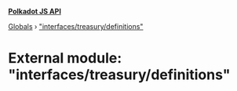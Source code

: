 **[Polkadot JS API](../README.md)**

[Globals](../globals.md) › ["interfaces/treasury/definitions"](_interfaces_treasury_definitions_.md)

# External module: "interfaces/treasury/definitions"